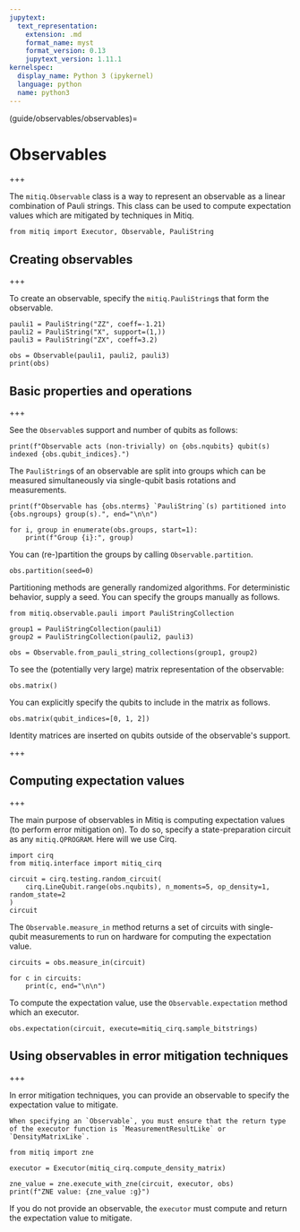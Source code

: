 ```yaml
---
jupytext:
  text_representation:
    extension: .md
    format_name: myst
    format_version: 0.13
    jupytext_version: 1.11.1
kernelspec:
  display_name: Python 3 (ipykernel)
  language: python
  name: python3
---
```


(guide/observables/observables)=
# Observables

+++

The `mitiq.Observable` class is a way to represent an observable as a linear combination of Pauli strings. This class can be used to compute expectation values which are mitigated by techniques in Mitiq.

```{code-cell} ipython3
from mitiq import Executor, Observable, PauliString
```

## Creating observables

+++

To create an observable, specify the `mitiq.PauliString`s that form the observable.

```{code-cell} ipython3
pauli1 = PauliString("ZZ", coeff=-1.21)
pauli2 = PauliString("X", support=(1,))
pauli3 = PauliString("ZX", coeff=3.2)

obs = Observable(pauli1, pauli2, pauli3)
print(obs)
```

## Basic properties and operations

+++

See the `Observable`s support and number of qubits as follows:

```{code-cell} ipython3
print(f"Observable acts (non-trivially) on {obs.nqubits} qubit(s) indexed {obs.qubit_indices}.")
```

The `PauliString`s of an observable are split into groups which can be measured simultaneously via single-qubit basis rotations and measurements.

```{code-cell} ipython3
print(f"Observable has {obs.nterms} `PauliString`(s) partitioned into {obs.ngroups} group(s).", end="\n\n")

for i, group in enumerate(obs.groups, start=1):
    print(f"Group {i}:", group)
```

You can (re-)partition the groups by calling `Observable.partition`.

```{code-cell} ipython3
obs.partition(seed=0)
```

Partitioning methods are generally randomized algorithms. For deterministic behavior, supply a seed. You can specify the groups manually as follows.

```{code-cell} ipython3
from mitiq.observable.pauli import PauliStringCollection

group1 = PauliStringCollection(pauli1)
group2 = PauliStringCollection(pauli2, pauli3)

obs = Observable.from_pauli_string_collections(group1, group2)
```

To see the (potentially very large) matrix representation of the observable:

```{code-cell} ipython3
obs.matrix()
```

You can explicitly specify the qubits to include in the matrix as follows.

```{code-cell} ipython3
obs.matrix(qubit_indices=[0, 1, 2])
```

Identity matrices are inserted on qubits outside of the observable's support.

+++

## Computing expectation values

+++

The main purpose of observables in Mitiq is computing expectation values (to perform error mitigation on). To do so, specify a state-preparation circuit as any `mitiq.QPROGRAM`. Here will we use Cirq.

```{code-cell} ipython3
import cirq
from mitiq.interface import mitiq_cirq
```

```{code-cell} ipython3
circuit = cirq.testing.random_circuit(
    cirq.LineQubit.range(obs.nqubits), n_moments=5, op_density=1, random_state=2
)
circuit
```

The `Observable.measure_in` method returns a set of circuits with single-qubit measurements to run on hardware for computing the expectation value.

```{code-cell} ipython3
circuits = obs.measure_in(circuit)

for c in circuits:
    print(c, end="\n\n")
```

To compute the expectation value, use the `Observable.expectation` method which an executor.

```{code-cell} ipython3
obs.expectation(circuit, execute=mitiq_cirq.sample_bitstrings)
```

## Using observables in error mitigation techniques

+++

In error mitigation techniques, you can provide an observable to specify the expectation value to mitigate.

```{admonition} Note:
When specifying an `Observable`, you must ensure that the return type of the executor function is `MeasurementResultLike` or `DensityMatrixLike`.
```

```{code-cell} ipython3
from mitiq import zne
```

```{code-cell} ipython3
executor = Executor(mitiq_cirq.compute_density_matrix)

zne_value = zne.execute_with_zne(circuit, executor, obs)
print(f"ZNE value: {zne_value :g}")
```

If you do not provide an observable, the `executor` must compute and return the expectation value to mitigate.
